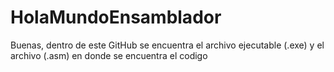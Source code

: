# HolaMundoEnsamblador
Buenas, dentro de este GitHub se encuentra el archivo ejecutable (.exe) y el archivo (.asm) en donde se encuentra el codigo
